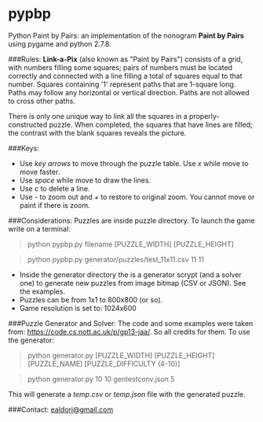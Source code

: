pypbp
=====
Python Paint by Pairs: an implementation of the nonogram **Paint by Pairs** using pygame and python 2.7.8.

###Rules:
**Link-a-Pix** (also known as "Paint by Pairs") consists of a grid, with numbers filling some squares; pairs of numbers must be located correctly and connected with a line filling a total of squares equal to that number. Squares containing '1' represent paths that are 1-square long. Paths may follow any horizontal or vertical direction. Paths are not allowed to cross other paths.

There is only one unique way to link all the squares in a properly-constructed puzzle. When completed, the squares that have lines are filled; the contrast with the blank squares reveals the picture.

###Keys:
* Use *key arrows* to move through the puzzle table. Use *x* while move to move faster.
* Use *space* while move to draw the lines.
* Use *c* to delete a line.
* Use *-* to zoom out and *+* to restore to original zoom. You cannot move or paint if there is zoom.

###Considerations:
Puzzles are inside puzzle directory. To launch the game write on a terminal: 
> python pypbp.py filename [PUZZLE_WIDTH] [PUZZLE_HEIGHT]

> python pypbp.py generator/puzzles/test_11x11.csv 11 11

* Inside the generator directory the is a generator scrypt (and a solver one) to generate new puzzles from image bitmap (CSV or JSON). See the examples.
* Puzzles can be from 1x1 to 800x800 (or so).
* Game resolution is set to: 1024x600

###Puzzle Generator and Solver:
The code and some examples were taken from: https://code.cs.nott.ac.uk/p/gp13-jaa/. So all credits for them.
To use the generator:
> python generator.py [PUZZLE_WIDTH] [PUZZLE_HEIGHT] [PUZZLE_NAME] [PUZZLE_DIFFICULTY (4-10)]

> python generator.py 10 10 gentestconv.json 5

This will generate a *temp.csv* or *temp.json* file with the generated puzzle.

###Contact:
ealdorj@gmail.com